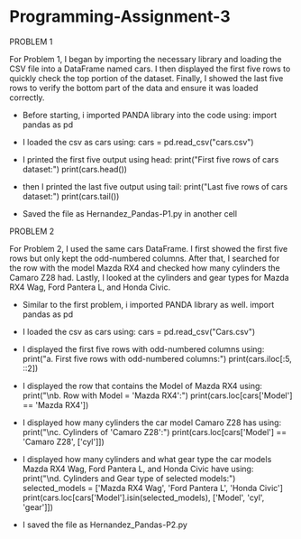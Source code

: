# Programming-Assignment-3

PROBLEM 1

  For Problem 1, I began by importing the necessary library and loading the CSV file into a DataFrame named cars. I then displayed the first five rows to quickly check the top portion of the dataset. Finally, I showed the last five rows to verify the bottom part of the data and ensure it was loaded correctly.

- Before starting, i imported PANDA library into the code using:
                  import pandas as pd

- I loaded the csv as cars using:
                  cars = pd.read_csv("cars.csv")

- I printed the first five output using head:
                  print("First five rows of cars dataset:")
                  print(cars.head())

- then I printed the last five output using tail:
                  print("Last five rows of cars dataset:")
                  print(cars.tail())

- Saved the file as Hernandez_Pandas-P1.py in another cell

PROBLEM 2

  For Problem 2, I used the same cars DataFrame. I first showed the first five rows but only kept the odd-numbered columns. After that, I searched for the row with the model Mazda RX4 and checked how many cylinders the Camaro Z28 had. Lastly, I looked at the cylinders and gear types for Mazda RX4 Wag, Ford Pantera L, and Honda Civic.

- Similar to the first problem, i imported PANDA library as well.
                  import pandas as pd

- I loaded the csv as cars using:
                  cars = pd.read_csv("Cars.csv")

- I displayed the first five rows with odd-numbered columns using:
                  print("a. First five rows with odd-numbered columns:")
                  print(cars.iloc[:5, ::2])

- I displayed the row that contains the Model of Mazda RX4 using:
                  print("\nb. Row with Model = 'Mazda RX4':")
                  print(cars.loc[cars['Model'] == 'Mazda RX4'])

- I displayed how many cylinders the car model Camaro Z28 has using:
                  print("\nc. Cylinders of 'Camaro Z28':")
                  print(cars.loc[cars['Model'] == 'Camaro Z28', ['cyl']])

- I displayed how many cylinders and what gear type the car models Mazda RX4 Wag, Ford Pantera L, and Honda Civic have using:
                  print("\nd. Cylinders and Gear type of selected models:")
                  selected_models = ['Mazda RX4 Wag', 'Ford Pantera L', 'Honda Civic']
                  print(cars.loc[cars['Model'].isin(selected_models), ['Model', 'cyl', 'gear']])

- I saved the file as Hernandez_Pandas-P2.py
